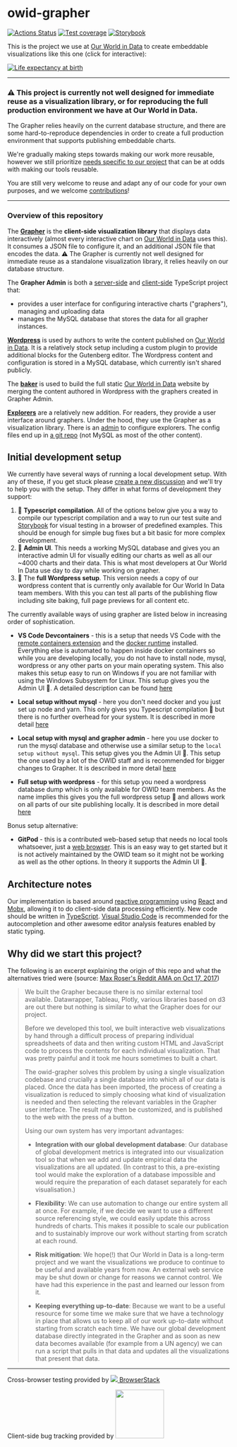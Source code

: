 # owid-grapher

[![Actions Status](https://github.com/owid/owid-grapher/workflows/Continuous%20Integration/badge.svg)](https://github.com/owid/owid-grapher/actions)
[![Test coverage](https://owid.github.io/badges/coverage.svg)](https://owid.github.io/coverage/)
[![Storybook](https://raw.githubusercontent.com/storybookjs/brand/master/badge/badge-storybook.svg)](https://owid.github.io/stories/)

This is the project we use at [Our World in Data](https://ourworldindata.org) to create embeddable visualizations like this one (click for interactive):

[![Life expectancy at birth](https://ourworldindata.org/grapher/exports/life-expectancy.svg)](https://ourworldindata.org/grapher/life-expectancy)

---

### ⚠️ **This project is currently not well designed for immediate reuse as a visualization library, or for reproducing the full production environment we have at Our World in Data.**

The Grapher relies heavily on the current database structure, and there are some hard-to-reproduce dependencies in order to create a full production environment that supports publishing embeddable charts.

We're gradually making steps towards making our work more reusable, however we still prioritize [needs specific to our project](#why-did-we-start-this-project) that can be at odds with making our tools reusable.

You are still very welcome to reuse and adapt any of our code for your own purposes, and we welcome [contributions](CONTRIBUTING.md)!

---

### Overview of this repository

The [**Grapher**](grapher/) is the **client-side visualization library** that displays data interactively (almost every interactive chart on [Our World in Data](https://ourworldindata.org) uses this). It consumes a JSON file to configure it, and an additional JSON file that encodes the data. ⚠️ The Grapher is currently not well designed for immediate reuse as a standalone visualization library, it relies heavily on our database structure.

The **Grapher Admin** is both a [server-side](adminSiteServer/) and [client-side](adminSiteClient/) TypeScript project that:

-   provides a user interface for configuring interactive charts ("graphers"), managing and uploading data
-   manages the MySQL database that stores the data for all grapher instances.

[**Wordpress**](wordpress/) is used by authors to write the content published on [Our World in Data](https://ourworldindata.org). It is a relatively stock setup including a custom plugin to provide additional blocks for the Gutenberg editor. The Wordpress content and configuration is stored in a MySQL database, which currently isn't shared publicly.

The [**baker**](baker/) is used to build the full static [Our World in Data](https://ourworldindata.org) website by merging the content authored in Wordpress with the graphers created in Grapher Admin.

[**Explorers**](explorer/) are a relatively new addition. For readers, they provide a user interface around graphers. Under the hood, they use the Grapher as a visualization library. There is an [admin](explorerAdminServer/) to configure explorers. The config files end up in [a git repo](https://github.com/owid/owid-content/tree/master/explorers) (not MySQL as most of the other content).

## Initial development setup

We currently have several ways of running a local development setup. With any of these, if you get stuck please [create a new discussion](https://github.com/owid/owid-grapher/discussions) and we'll try to help you with the setup. They differ in what forms of development they support:

1. 🔨 **Typescript compilation**. All of the options below give you a way to compile our typescript compilation and a way to run our test suite and [Storybook](https://storybook.js.org/) for visual testing in a browser of predefined examples. This should be enough for simple bug fixes but a bit basic for more complex development.
2. 🚜 **Admin UI**. This needs a working MySQL database and gives you an interactive admin UI for visually editing our charts as well as all our ~4000 charts and their data. This is what most developers at Our World In Data use day to day while working on grapher.
3. 🌟 The **full Wordpress setup**. This version needs a copy of our wordpress content that is currently only available for Our World In Data team members. With this you can test all parts of the publishing flow including site baking, full page previews for all content etc.

The currently available ways of using grapher are listed below in increasing order of sophistication.

-   **VS Code Devcontainers** - this is a setup that needs VS Code with the [remote containers extension](https://code.visualstudio.com/docs/remote/containers) and the [docker runtime](https://www.docker.com/) installed. Everything else is automated to happen inside docker containers so while you are developing locally, you do not have to install node, mysql, wordpress or any other parts on your main operating system. This also makes this setup easy to run on Windows if you are not familiar with using the Windows Subsystem for Linux. This setup gives you the Admin UI 🚜. A detailed description can be found [here](docs/devcontainer-setup.md)

-   **Local setup without mysql** - here you don't need docker and you just set up node and yarn. This only gives you Typescript compilation 🔨 but there is no further overhead for your system. It is described in more detail [here](docs/local-typescript-setup.md)

-   **Local setup with mysql and grapher admin** - here you use docker to run the mysql database and otherwise use a similar setup to the `local setup without mysql`. This setup gives you the Admin UI 🚜. This setup the one used by a lot of the OWID staff and is recommended for bigger changes to Grapher. It is described in more detail [here](docs/docker-compose-mysql.md)

-   **Full setup with wordpress** - for this setup you need a wordpress database dump which is only available for OWID team members. As the name implies this gives you the full wordpress setup 🌟 and allows work on all parts of our site publishing locally. It is described in more detail [here](docs/full-wordpress-setup.md)

Bonus setup alternative:

-   **GitPod** - this is a contributed web-based setup that needs no local tools whatsoever, just a [web browser](https://gitpod.io/#https://github.com/owid/owid-grapher). This is an easy way to get started but it is not actively maintained by the OWID team so it might not be working as well as the other options. In theory it supports the Admin UI 🚜.

## Architecture notes

Our implementation is based around [reactive programming](https://en.wikipedia.org/wiki/Reactive_programming) using [React](https://reactjs.org/) and [Mobx](http://github.com/mobxjs/mobx), allowing it to do client-side data processing efficiently. New code should be written in [TypeScript](https://www.typescriptlang.org/). [Visual Studio Code](https://code.visualstudio.com/) is recommended for the autocompletion and other awesome editor analysis features enabled by static typing.

## Why did we start this project?

The following is an excerpt explaining the origin of this repo and what the alternatives tried were (source: [Max Roser's Reddit AMA on Oct 17, 2017](https://www.reddit.com/r/dataisbeautiful/comments/76yknx/hi_reddit_i_am_max_roser_founder_of_the_online/doicj1j?utm_source=share&utm_medium=web2x&context=3))

> We built the Grapher because there is no similar external tool available. Datawrapper, Tableau, Plotly, various libraries based on d3 are out there but nothing is similar to what the Grapher does for our project.
>
> Before we developed this tool, we built interactive web visualizations by hand through a difficult process of preparing individual spreadsheets of data and then writing custom HTML and JavaScript code to process the contents for each individual visualization. That was pretty painful and it took me hours sometimes to built a chart.
>
> The owid-grapher solves this problem by using a single visualization codebase and crucially a single database into which all of our data is placed. Once the data has been imported, the process of creating a visualization is reduced to simply choosing what kind of visualization is needed and then selecting the relevant variables in the Grapher user interface. The result may then be customized, and is published to the web with the press of a button.
>
> Using our own system has very important advantages:
>
> -   **Integration with our global development database**: Our database of global development metrics is integrated into our visualization tool so that when we add and update empirical data the visualizations are all updated. (In contrast to this, a pre-existing tool would make the exploration of a database impossible and would require the preparation of each dataset separately for each visualisation.)
>
> -   **Flexibility**: We can use automation to change our entire system all at once. For example, if we decide we want to use a different source referencing style, we could easily update this across hundreds of charts. This makes it possible to scale our publication and to sustainably improve our work without starting from scratch at each round.
>
> -   **Risk mitigation**: We hope(!) that Our World in Data is a long-term project and we want the visualizations we produce to continue to be useful and available years from now. An external web service may be shut down or change for reasons we cannot control. We have had this experience in the past and learned our lesson from it.
>
> -   **Keeping everything up-to-date**: Because we want to be a useful resource for some time we make sure that we have a technology in place that allows us to keep all of our work up-to-date without starting from scratch each time. We have our global development database directly integrated in the Grapher and as soon as new data becomes available (for example from a UN agency) we can run a script that pulls in that data and updates all the visualizations that present that data.

---

Cross-browser testing provided by <a href="https://www.browserstack.com"><img src="https://3fxtqy18kygf3on3bu39kh93-wpengine.netdna-ssl.com/wp-content/themes/browserstack/img/bs-logo.svg" /> BrowserStack</a>

Client-side bug tracking provided by <a href="http://www.bugsnag.com/"><img width="110" src="https://images.typeform.com/images/QKuaAssrFCq7/image/default" /></a>
